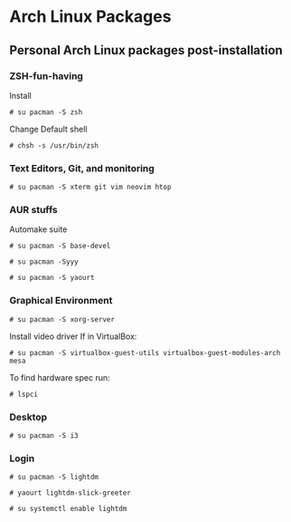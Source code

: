 # Arch Linux Packages
## Personal Arch Linux packages post-installation

### ZSH-fun-having
Install

`# su pacman -S zsh`

Change Default shell

`# chsh -s /usr/bin/zsh`

### Text Editors, Git, and monitoring
`# su pacman -S xterm git vim neovim htop`

### AUR stuffs
Automake suite

`# su pacman -S base-devel`

`# su pacman -Syyy`

`# su pacman -S yaourt`

### Graphical Environment
`# su pacman -S xorg-server`

Install video driver
If in VirtualBox:

`# su pacman -S virtualbox-guest-utils virtualbox-guest-modules-arch mesa`

To find hardware spec run:

`# lspci`

### Desktop
`# su pacman -S i3`

### Login
`# su pacman -S lightdm`

`# yaourt lightdm-slick-greeter`

`# su systemctl enable lightdm`
